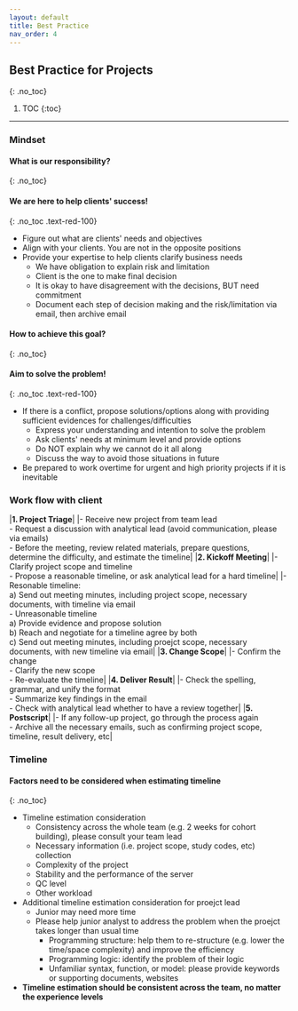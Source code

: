 ```yaml
---
layout: default
title: Best Practice
nav_order: 4
---
```

## Best Practice for Projects
{: .no_toc}

1. TOC
{:toc}

---

### Mindset

#### What is our responsibility?
{: .no_toc}
#### We are here to help clients' success!
{: .no_toc .text-red-100}
- Figure out what are clients' needs and objectives
- Align with your clients. You are not in the opposite positions
- Provide your expertise to help clients clarify business needs
  - We have obligation to explain risk and limitation
  - Client is the one to make final decision
  - It is okay to have disagreement with the decisions, BUT need commitment
  - Document each step of decision making and the risk/limitation via email, then archive email

#### How to achieve this goal?
{: .no_toc}
#### Aim to solve the problem!
{: .no_toc .text-red-100}
- If there is a conflict, propose solutions/options along with providing sufficient evidences for challenges/difficulties
  - Express your understanding and intention to solve the problem
  - Ask clients' needs at minimum level and provide options
  - Do NOT explain why we cannot do it all along
  - Discuss the way to avoid those situations in future
- Be prepared to work overtime for urgent and high priority projects if it is inevitable

### Work flow with client

|**1. Project Triage**|
|- Receive new project from team lead<br/>- Request a discussion with analytical lead (avoid communication, please via emails)<br/>- Before the meeting, review related materials, prepare questions, determine the difficulty, and estimate the timeline|
|**2. Kickoff Meeting**|
|- Clarify project scope and timeline<br/>- Propose a reasonable timeline, or ask analytical lead for a hard timeline|
|- Resonable timeline:<br/>a) Send out meeting minutes, including project scope, necessary documents, with timeline via email<br/>- Unreasonable timeline<br/>a) Provide evidence and propose solution<br/>b) Reach and negotiate for a timeline agree by both<br/>c) Send out meeting minutes, including proejct scope, necessary documents, with new timeline via email|
|**3. Change Scope**|
|- Confirm the change<br> - Clarify the new scope<br/> - Re-evaluate the timeline|
|**4. Deliver Result**|
|- Check the spelling, grammar, and unify the format<br/> - Summarize key findings in the email<br/>- Check with analytical lead whether to have a review together|
|**5. Postscript**|
|- If any follow-up project, go through the process again<br/> - Archive all the necessary emails, such as confirming project scope, timeline, result delivery, etc|

### Timeline
#### Factors need to be considered when estimating timeline
{: .no_toc}
- Timeline estimation consideration
  - Consistency across the whole team (e.g. 2 weeks for cohort building), please consult your team lead
  - Necessary information (i.e. project scope, study codes, etc) collection
  - Complexity of the project
  - Stability and the performance of the server
  - QC level
  - Other workload
- Additional timeline estimation consideration for proejct lead
  - Junior may need more time
  - Please help junior analyst to address the problem when the proejct takes longer than usual time
    - Programming structure: help them to re-structure (e.g. lower the time/space complexity) and improve the efficiency
    - Programming logic: identify the problem of their logic
    - Unfamiliar syntax, function, or model: please provide keywords or supporting documents, websites
- **Timeline estimation should be consistent across the team, no matter the experience levels**
